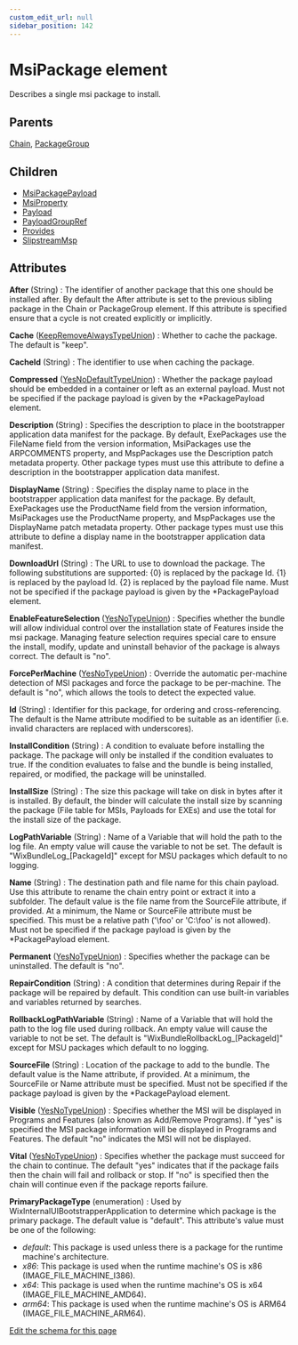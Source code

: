 ```yaml
---
custom_edit_url: null
sidebar_position: 142
---
```

# MsiPackage element
Describes a single msi package to install.

## Parents
[Chain](chain.md), [PackageGroup](packagegroup.md)

## Children
* [MsiPackagePayload](msipackagepayload.md) 
* [MsiProperty](msiproperty.md) 
* [Payload](payload.md) 
* [PayloadGroupRef](payloadgroupref.md) 
* [Provides](provides.md) 
* [SlipstreamMsp](slipstreammsp.md) 

## Attributes
**After** (String)
  : The identifier of another package that this one should be installed after. By default the After attribute is set to the previous sibling package in the Chain or PackageGroup element. If this attribute is specified ensure that a cycle is not created explicitly or implicitly.

**Cache** ([KeepRemoveAlwaysTypeUnion](keepremovealwaystype.md 'Values of this type will either be "always", "keep", or "remove".'))
  : Whether to cache the package. The default is "keep".

**CacheId** (String)
  : The identifier to use when caching the package.

**Compressed** ([YesNoDefaultTypeUnion](yesnodefaulttype.md 'Values of this type will either be "default", "yes", or "no".'))
  : Whether the package payload should be embedded in a container or left as an external payload. Must not be specified if the package payload is given by the *PackagePayload element.

**Description** (String)
  : Specifies the description to place in the bootstrapper application data manifest for the package. By default, ExePackages use the FileName field from the version information, MsiPackages use the ARPCOMMENTS property, and MspPackages use the Description patch metadata property. Other package types must use this attribute to define a description in the bootstrapper application data manifest.

**DisplayName** (String)
  : Specifies the display name to place in the bootstrapper application data manifest for the package. By default, ExePackages use the ProductName field from the version information, MsiPackages use the ProductName property, and MspPackages use the DisplayName patch metadata property. Other package types must use this attribute to define a display name in the bootstrapper application data manifest.

**DownloadUrl** (String)
  : The URL to use to download the package. The following substitutions are supported:  {0} is replaced by the package Id. {1} is replaced by the payload Id. {2} is replaced by the payload file name.  Must not be specified if the package payload is given by the *PackagePayload element.

**EnableFeatureSelection** ([YesNoTypeUnion](yesnotype.md 'Values of this type will either be "yes"/"true" or "no"/"false".'))
  : Specifies whether the bundle will allow individual control over the installation state of Features inside the msi package. Managing feature selection requires special care to ensure the install, modify, update and uninstall behavior of the package is always correct. The default is "no".

**ForcePerMachine** ([YesNoTypeUnion](yesnotype.md 'Values of this type will either be "yes"/"true" or "no"/"false".'))
  : Override the automatic per-machine detection of MSI packages and force the package to be per-machine. The default is "no", which allows the tools to detect the expected value.

**Id** (String)
  : Identifier for this package, for ordering and cross-referencing. The default is the Name attribute modified to be suitable as an identifier (i.e. invalid characters are replaced with underscores).

**InstallCondition** (String)
  : A condition to evaluate before installing the package. The package will only be installed if the condition evaluates to true. If the condition evaluates to false and the bundle is being installed, repaired, or modified, the package will be uninstalled.

**InstallSize** (String)
  : The size this package will take on disk in bytes after it is installed. By default, the binder will calculate the install size by scanning the package (File table for MSIs, Payloads for EXEs) and use the total for the install size of the package.

**LogPathVariable** (String)
  : Name of a Variable that will hold the path to the log file. An empty value will cause the variable to not be set. The default is "WixBundleLog_[PackageId]" except for MSU packages which default to no logging.

**Name** (String)
  : The destination path and file name for this chain payload. Use this attribute to rename the chain entry point or extract it into a subfolder. The default value is the file name from the SourceFile attribute, if provided. At a minimum, the Name or SourceFile attribute must be specified. This must be a relative path ('\foo' or 'C:\foo' is not allowed). Must not be specified if the package payload is given by the *PackagePayload element.

**Permanent** ([YesNoTypeUnion](yesnotype.md 'Values of this type will either be "yes"/"true" or "no"/"false".'))
  : Specifies whether the package can be uninstalled. The default is "no".

**RepairCondition** (String)
  : A condition that determines during Repair if the package will be repaired by default. This condition can use built-in variables and variables returned by searches.

**RollbackLogPathVariable** (String)
  : Name of a Variable that will hold the path to the log file used during rollback. An empty value will cause the variable to not be set. The default is "WixBundleRollbackLog_[PackageId]" except for MSU packages which default to no logging.

**SourceFile** (String)
  : Location of the package to add to the bundle. The default value is the Name attribute, if provided. At a minimum, the SourceFile or Name attribute must be specified. Must not be specified if the package payload is given by the *PackagePayload element.

**Visible** ([YesNoTypeUnion](yesnotype.md 'Values of this type will either be "yes"/"true" or "no"/"false".'))
  : Specifies whether the MSI will be displayed in Programs and Features (also known as Add/Remove Programs). If "yes" is specified the MSI package information will be displayed in Programs and Features. The default "no" indicates the MSI will not be displayed.

**Vital** ([YesNoTypeUnion](yesnotype.md 'Values of this type will either be "yes"/"true" or "no"/"false".'))
  : Specifies whether the package must succeed for the chain to continue. The default "yes" indicates that if the package fails then the chain will fail and rollback or stop. If "no" is specified then the chain will continue even if the package reports failure.

**PrimaryPackageType** (enumeration)
  : Used by WixInternalUIBootstrapperApplication to determine which package is the primary package. The default value is "default". This attribute's value must be one of the following:
- *default*: This package is used unless there is a package for the runtime machine's architecture.
- *x86*: This package is used when the runtime machine's OS is x86 (IMAGE_FILE_MACHINE_I386).
- *x64*: This package is used when the runtime machine's OS is x64 (IMAGE_FILE_MACHINE_AMD64).
- *arm64*: This package is used when the runtime machine's OS is ARM64 (IMAGE_FILE_MACHINE_ARM64).


[Edit the schema for this page](https://github.com/wixtoolset/web/blob/master/src/xsd4/wix.xsd)